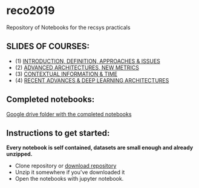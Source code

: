 # reco2019
Repository of Notebooks for the recsys practicals

## SLIDES OF COURSES:

- (1) [INTRODUCTION, DEFINITION, APPROACHES & ISSUES](https://drive.google.com/file/d/0B5HWSvDb1DneVWFXa0NkQVZHYmx4dElUUGJWQVRPU2dGRkl3/view?usp=sharing)
- (2) [ADVANCED ARCHITECTURES, NEW METRICS](https://drive.google.com/file/d/0B5HWSvDb1DnedGRFbjZOYU9KRExuUGI5bXl6S01zLVlvX2Mw/view?usp=sharing)
- (3) [CONTEXTUAL INFORMATION & TIME](https://drive.google.com/file/d/0B5HWSvDb1DneRHBzY0FJbTVfZXEyLWM2MVBnNWFST2k1am5R/view?usp=sharing)
- (4) [RECENT ADVANCES & DEEP LEARNING ARCHITECTURES](https://drive.google.com/file/d/0B5HWSvDb1DneT0R1UEhsUGNxYXQtTGZHNWRZb0F6UHkxZFBZ/view?usp=sharing)

## Completed notebooks:

[Google drive folder with the completed notebooks](https://drive.google.com/open?id=1-po1jdFjmUUypy_CjxEjU8qq5vHJL3H-)

## Instructions to get started:
__Every notebook is self contained, datasets are small enough and already unzipped.__

- Clone repository or [download repository](https://github.com/cedias/reco2019/archive/master.zip)
- Unzip it somewhere if you've downloaded it
- Open the notebooks with jupyter notebook.
